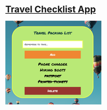 <h1><a href="https://travel-checklist-app.netlify.app/"><strong>Travel Checklist App</strong></a></h1>
<img src = "assets/demo.png" width = "300" alt="demo">
